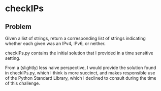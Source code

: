 # checkIPs

## Problem
Given a list of strings, return a corresponding list of strings indicating whether each given was an IPv4, IPv6, or neither.

checkIPs.py contains the initial solution that I provided in a time sensitive setting. 

From a (slightly) less naive perspective, I would provide the solution found in checkIPs.py, which I think is more succinct, and makes responsible use of the Python Standard Library, which I declined to consult during the time of this challenge.
